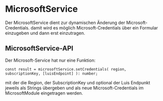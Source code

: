 # MicrosoftService

Der MicrosoftService dient zur dynamischen Änderung der Microsoft-Credentials. damit wird es möglich Microsoft-Credentials über ein Formular einzugeben und dann erst einzutragen.


## MicrosoftService-API

Der Microsoft-Service hat nur eine Funktion:

	const result = microsoftService.setCredentials( region, subscriptionKey, [luisEndpoint] ): number;
	
mit der die Region, der SubscriptionKey und optional der Luis Endpunkt jeweils als Strings übergeben und als neue Microsoft-Credentials im MicrosoftModule eingetragen werden.
 


